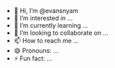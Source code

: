 - 👋 Hi, I’m @evansnyam
- 👀 I’m interested in ...
- 🌱 I’m currently learning ...
- 💞️ I’m looking to collaborate on ...
- 📫 How to reach me ...
- 😄 Pronouns: ...
- ⚡ Fun fact: ...

<!---
evansnyam/evansnyam is a ✨ special ✨ repository because its `README.md` (this file) appears on your GitHub profile.
You can click the Preview link to take a look at your changes.
--->
